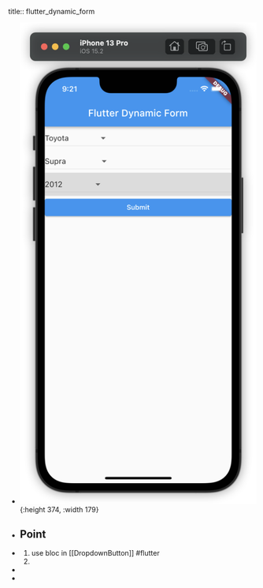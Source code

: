 title:: flutter_dynamic_form

- ![image.png](../assets/image_1654219266158_0.png){:height 374, :width 179}
- ## Point
- 1. use bloc in [[DropdownButton]] #flutter
  2.
-
-